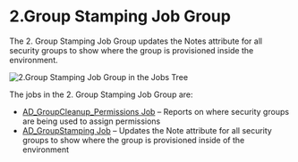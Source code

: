 # 2.Group Stamping Job Group

The 2. Group Stamping Job Group updates the Notes attribute for all security groups to show where the group is provisioned inside the environment.

![2.Group Stamping Job Group in the Jobs Tree](/img/product_docs/accessanalyzer/accessanalyzer/enterpriseauditor/solutions/activedirectory/cleanup/groups/stamping/groupsstampingjobtree.png)

The jobs in the 2. Group Stamping Job Group are:

- [AD\_GroupCleanup\_Permissions Job](/docs/accessanalyzer/accessanalyzer/enterpriseauditor/solutions/activedirectory/cleanup/groups/stamping/ad_groupcleanup_permissions.md) – Reports on where security groups are being used to assign permissions
- [AD\_GroupStamping Job](/docs/accessanalyzer/accessanalyzer/enterpriseauditor/solutions/activedirectory/cleanup/groups/stamping/ad_groupstamping.md) – Updates the Note attribute for all security groups to show where the group is provisioned inside of the environment

